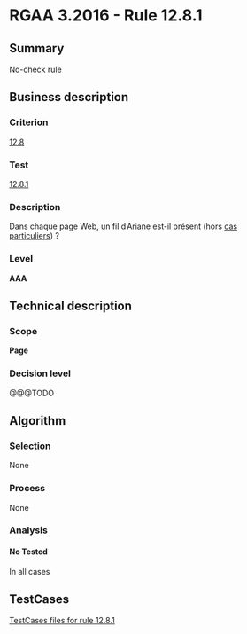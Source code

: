 # RGAA 3.2016 - Rule 12.8.1

## Summary
No-check rule


## Business description

### Criterion
[12.8](http://references.modernisation.gouv.fr/rgaa-accessibilite/2016/criteres.html#crit-12-8)

### Test
[12.8.1](http://references.modernisation.gouv.fr/rgaa-accessibilite/2016/criteres.html#test-12-8-1)

### Description
<div lang="fr">Dans chaque page Web, un fil d&#x2019;Ariane est-il pr&#xE9;sent (hors <a href="http://references.modernisation.gouv.fr/rgaa-accessibilite/2016/cas-particuliers.html#cp-12-8" title="Cas particuliers pour le crit&#xE8;re 12.8">cas particuliers</a>)&nbsp;?</div>

### Level
**AAA**


## Technical description

### Scope
**Page**

### Decision level
@@@TODO


## Algorithm

### Selection
None

### Process
None

### Analysis

#### No Tested
In all cases


##  TestCases

[TestCases files for rule 12.8.1](https://github.com/Asqatasun/Asqatasun/tree/develop/rules/rules-rgaa3.2016/src/test/resources/testcases/rgaa32016/Rgaa32016Rule120801/)


